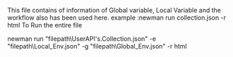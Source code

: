 This file contains of information of Global variable, Local Variable and the workflow also has been used here.
example :newman run collection.json -r html
To Run the entire file 

newman run "filepath\UserAPI's.Collection.json"  -e "filepath\Local_Env.json"  -g "filepath\Global_Env.json" -r html
